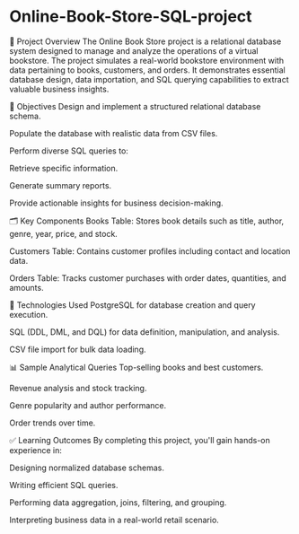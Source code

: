 # Online-Book-Store-SQL-project

📝 Project Overview
The Online Book Store project is a relational database system designed to manage and analyze the operations of a virtual bookstore. The project simulates a real-world bookstore environment with data pertaining to books, customers, and orders. It demonstrates essential database design, data importation, and SQL querying capabilities to extract valuable business insights.

🎯 Objectives
Design and implement a structured relational database schema.

Populate the database with realistic data from CSV files.

Perform diverse SQL queries to:

Retrieve specific information.

Generate summary reports.

Provide actionable insights for business decision-making.

🗂️ Key Components
Books Table: Stores book details such as title, author, genre, year, price, and stock.

Customers Table: Contains customer profiles including contact and location data.

Orders Table: Tracks customer purchases with order dates, quantities, and amounts.

🧰 Technologies Used
PostgreSQL for database creation and query execution.

SQL (DDL, DML, and DQL) for data definition, manipulation, and analysis.

CSV file import for bulk data loading.

📊 Sample Analytical Queries
Top-selling books and best customers.

Revenue analysis and stock tracking.

Genre popularity and author performance.

Order trends over time.

✅ Learning Outcomes
By completing this project, you'll gain hands-on experience in:

Designing normalized database schemas.

Writing efficient SQL queries.

Performing data aggregation, joins, filtering, and grouping.

Interpreting business data in a real-world retail scenario.
